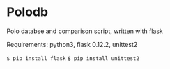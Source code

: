 # Polodb
Polo databse and comparison script, written with flask 


Requirements: python3, flask 0.12.2, unittest2
    
    
    
`$ pip install flask`
`$ pip install unittest2`
